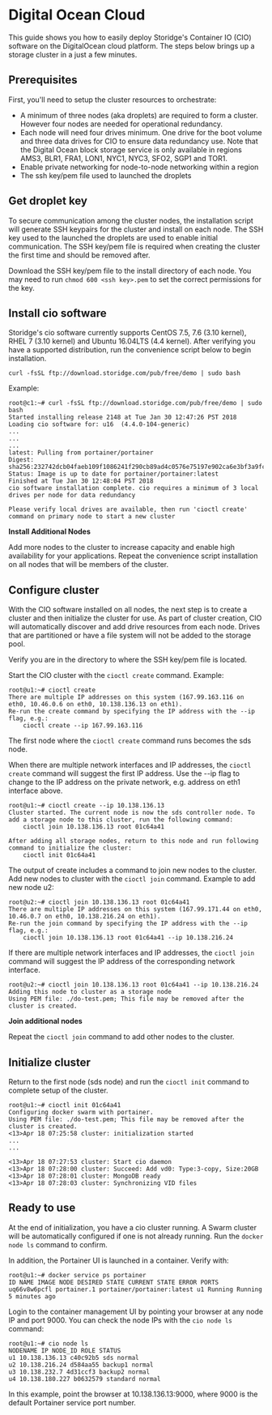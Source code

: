 # Digital Ocean Cloud

This guide shows you how to easily deploy Storidge's Container IO (CIO) software on the DigitalOcean cloud platform. The steps below brings up a storage cluster in a just a few minutes. 

## Prerequisites 
First, you'll need to setup the cluster resources to orchestrate: 
- A minimum of three nodes (aka droplets) are required to form a cluster. However four nodes are needed for operational redundancy.
- Each node will need four drives minimum. One drive for the boot volume and three data drives for CIO to ensure data redundancy use. Note that the Digital Ocean block storage service is only available in regions AMS3, BLR1, FRA1, LON1, NYC1, NYC3, SFO2, SGP1 and TOR1. 
- Enable private networking for node-to-node networking within a region 
- The ssh key/pem file used to launched the droplets 

## Get droplet key
To secure communication among the cluster nodes, the installation script will generate SSH keypairs for the cluster and install on each node. The SSH key 
used to the launched the droplets are used to enable initial communication. The SSH key/pem file is 
required when creating the cluster the first time and should be removed after. 

Download the SSH key/pem file to the install directory of each node. You may need to run `chmod 600 <ssh key>.pem` to set 
the correct permissions for the key. 

## Install cio software
Storidge's cio software currently supports CentOS 7.5, 7.6 (3.10 kernel), RHEL 7 (3.10 kernel) and Ubuntu 16.04LTS (4.4 kernel). After verifying you have a supported distribution, run the convenience script below to begin installation.

`curl -fsSL ftp://download.storidge.com/pub/free/demo | sudo bash`

Example:
```
root@c1:~# curl -fsSL ftp://download.storidge.com/pub/free/demo | sudo bash
Started installing release 2148 at Tue Jan 30 12:47:26 PST 2018
Loading cio software for: u16  (4.4.0-104-generic)
...
...
...
latest: Pulling from portainer/portainer
Digest: sha256:232742dcb04faeb109f1086241f290cb89ad4c0576e75197e902ca6e3bf3a9fc
Status: Image is up to date for portainer/portainer:latest
Finished at Tue Jan 30 12:48:04 PST 2018
cio software installation complete. cio requires a minimum of 3 local drives per node for data redundancy

Please verify local drives are available, then run 'cioctl create' command on primary node to start a new cluster
```

**Install Additional Nodes**

Add more nodes to the cluster to increase capacity and enable high availability for your applications. Repeat the convenience script installation on all nodes that will be members of the cluster.

## Configure cluster 
With the CIO software installed on all nodes, the next step is to create a cluster and then initialize the cluster for use. As part of cluster creation, CIO will automatically discover and add drive resources from each node. Drives that are partitioned or have a file system will not be added to the storage pool. 

Verify you are in the directory to where the SSH key/pem file is located. 

Start the CIO cluster with the `cioctl create` command. Example:
```
root@u1:~# cioctl create
There are multiple IP addresses on this system (167.99.163.116 on eth0, 10.46.0.6 on eth0, 10.138.136.13 on eth1).
Re-run the create command by specifying the IP address with the --ip flag, e.g.:
    cioctl create --ip 167.99.163.116 
```
The first node where the `cioctl create` command runs becomes the sds node. 

When there are multiple network interfaces and IP addresses, the `cioctl create` command will suggest the first IP address. Use the --ip flag to change to the IP address on the private network, e.g. address on eth1 interface above.
```
root@u1:~# cioctl create --ip 10.138.136.13
Cluster started. The current node is now the sds controller node. To add a storage node to this cluster, run the following command:
    cioctl join 10.138.136.13 root 01c64a41

After adding all storage nodes, return to this node and run following command to initialize the cluster:
    cioctl init 01c64a41 
```
The output of create includes a command to join new nodes to the cluster. Add new nodes to cluster with the `cioctl join` command. Example to add new node u2:
```
root@u2:~# cioctl join 10.138.136.13 root 01c64a41
There are multiple IP addresses on this system (167.99.171.44 on eth0, 10.46.0.7 on eth0, 10.138.216.24 on eth1).
Re-run the join command by specifying the IP address with the --ip flag, e.g.:
    cioctl join 10.138.136.13 root 01c64a41 --ip 10.138.216.24 
```
If there are multiple network interfaces and IP addresses, the `cioctl join` command will suggest the IP address of the corresponding 
network interface.
```
root@u2:~# cioctl join 10.138.136.13 root 01c64a41 --ip 10.138.216.24
Adding this node to cluster as a storage node
Using PEM file: ./do-test.pem; This file may be removed after the cluster is created. 
```
**Join additional nodes**

Repeat the `cioctl join` command to add other nodes to the cluster. 

## Initialize cluster 
Return to the first node (sds node) and run the `cioctl init` command to complete setup of the cluster.
```
root@u1:~# cioctl init 01c64a41
Configuring docker swarm with portainer.
Using PEM file: ./do-test.pem; This file may be removed after the cluster is created.
<13>Apr 18 07:25:58 cluster: initialization started
...
...
    
<13>Apr 18 07:27:53 cluster: Start cio daemon
<13>Apr 18 07:28:00 cluster: Succeed: Add vd0: Type:3-copy, Size:20GB
<13>Apr 18 07:28:01 cluster: MongoDB ready
<13>Apr 18 07:28:03 cluster: Synchronizing VID files 
```
## Ready to use 
At the end of initialization, you have a cio cluster running. A Swarm cluster will be automatically configured if one is not already 
running. Run the `docker node ls` command to confirm. 

In addition, the Portainer UI is launched in a container. Verify with:
```
root@u1:~# docker service ps portainer
ID NAME IMAGE NODE DESIRED STATE CURRENT STATE ERROR PORTS
uq66v8w6pcfl portainer.1 portainer/portainer:latest u1 Running Running 5 minutes ago 
```
Login to the container management UI by pointing your browser at any node IP and port 9000. You can check the node 
IPs with the `cio node ls` command:
```
root@u1:~# cio node ls
NODENAME IP NODE_ID ROLE STATUS
u1 10.138.136.13 c40c92b5 sds normal
u2 10.138.216.24 d584aa55 backup1 normal
u3 10.138.232.7 4d31ccf3 backup2 normal
u4 10.138.180.227 b0632579 standard normal 
```
In this example, point the browser at 10.138.136.13:9000, where 9000 is the default Portainer service port number.


